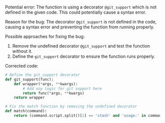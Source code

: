Potential error: The function is using a decorator `@git_support` which is not defined in the given code. This could potentially cause a syntax error.

Reason for the bug: The decorator `@git_support` is not defined in the code, causing a syntax error and preventing the function from running properly.

Possible approaches for fixing the bug:
1. Remove the undefined decorator `@git_support` and test the function without it.
2. Define the `git_support` decorator to ensure the function runs properly.

Corrected code:

```python
# Define the git_support decorator
def git_support(func):
    def wrapper(*args, **kwargs):
        # Add any logic for git support here
        return func(*args, **kwargs)
    return wrapper

# Fix the match function by removing the undefined decorator
def match(command):
    return (command.script.split()[1] == 'stash' and 'usage:' in command.stderr)
```